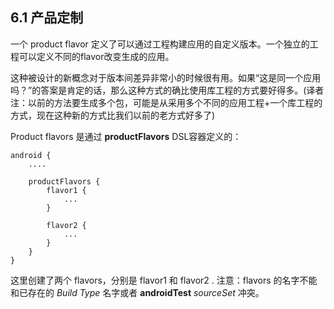 ## 6.1 产品定制

一个 product flavor 定义了可以通过工程构建应用的自定义版本。一个独立的工程可以定义不同的flavor改变生成的应用。

这种被设计的新概念对于版本间差异非常小的时候很有用。如果“这是同一个应用吗？”的答案是肯定的话，那么这种方式的确比使用库工程的方式要好得多。(译者注：以前的方法要生成多个包，可能是从采用多个不同的应用工程+一个库工程的方式，现在这种新的方式比我们以前的老方式好多了)

Product flavors 是通过 **productFlavors** DSL容器定义的：

    android {
        ....
    
        productFlavors {
            flavor1 {
                ...
            }
    
            flavor2 {
                ...
            }
        }
    }
    
这里创建了两个 flavors，分别是 flavor1 和 flavor2 .
注意：flavors 的名字不能和已存在的 *Build Type* 名字或者 **androidTest** *sourceSet* 冲突。

